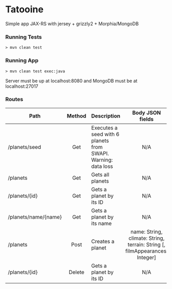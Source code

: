 # Tatooine
Simple app JAX-RS with jersey + grizzly2 + Morphia/MongoDB


### Running Tests

```shell
> mvn clean test
```

### Running App
```shell
> mvn clean test exec:java
```

Server must be up at localhost:8080 and MongoDB must be at localhost:27017
 

### Routes
| Path          | Method | Description                               | Body JSON fields                                                                  |
| ---------- | :----: | --------------------------------------- | :-------------------------------------------------------------------------------: |
| /planets/seed |  Get  | Executes a seed with 6 planets from SWAPI. Warning: data loss | N/A |
| /planets     |  Get  | Gets all planets | N/A |
| /planets/{id} |  Get  | Gets a planet by its ID | N/A |
| /planets/name/{name} |  Get  | Gets a planet by its name | N/A |
| /planets     |  Post  | Creates a planet | name: String, climate: String, terrain: String [, filmAppearances: Integer]|
| /planets/{id} |  Delete  | Gets a planet by its ID | N/A |


